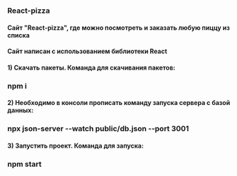 ### React-pizza
#### Сайт "React-pizza", где можно посмотреть и заказать любую пиццу из списка
#### Сайт написан с использованием библиотеки React

#### 1) Cкачать пакеты. Команда для скачивания пакетов:
### npm i

#### 2) Необходимо в консоли прописать команду запуска сервера с базой данных:
### npx json-server --watch public/db.json --port 3001

#### 3) Запустить проект. Команда для запуска:
### npm start
